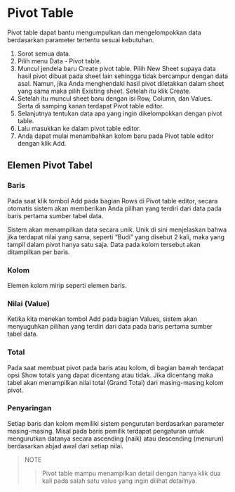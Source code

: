 # Pivot Table

Pivot table dapat bantu mengumpulkan dan mengelompokkan data berdasarkan parameter tertentu sesuai kebutuhan.

1. Sorot semua data.
2. Pilih menu Data - Pivot table.
3. Muncul jendela baru Create pivot table. Pilih New Sheet supaya data hasil pivot dibuat pada sheet lain sehingga tidak bercampur dengan data asal. Namun, jika Anda menghendaki hasil pivot diletakkan dalam sheet yang sama maka pilih Existing sheet. Setelah itu klik Create.
4. Setelah itu muncul sheet baru dengan isi Row, Column, dan Values. Serta di samping kanan terdapat Pivot table editor.
5. Selanjutnya tentukan data apa yang ingin dikelompokkan dengan pivot table.
6. Lalu masukkan ke dalam pivot table editor.
7. Anda dapat mulai menambahkan kolom baru pada Pivot table editor dengan klik Add.

## Elemen Pivot Tabel

### Baris

Pada saat klik tombol Add pada bagian Rows di Pivot table editor, secara otomatis sistem akan memberikan Anda pilihan yang terdiri dari data pada baris pertama sumber tabel data.

Sistem akan menampilkan data secara unik. Unik di sini menjelaskan bahwa jika terdapat nilai yang sama, seperti “Budi” yang disebut 2 kali, maka yang tampil dalam pivot hanya satu saja. Data pada kolom tersebut akan ditampilkan per baris.

### Kolom

Elemen kolom mirip seperti elemen baris.

### Nilai (Value)

Ketika kita menekan tombol Add pada bagian Values, sistem akan menyuguhkan pilihan yang terdiri dari data pada baris pertama sumber tabel data.

### Total

Pada saat membuat pivot pada baris atau kolom, di bagian bawah terdapat opsi Show totals yang dapat dicentang atau tidak. Jika dicentang maka tabel akan menampilkan nilai total (Grand Total) dari masing-masing kolom pivot.

### Penyaringan

Setiap baris dan kolom memiliki sistem pengurutan berdasarkan parameter masing-masing. Misal pada baris pemilik terdapat pengaturan untuk mengurutkan datanya secara ascending (naik) atau descending (menurun) berdasarkan abjad awal dari setiap nilai.

>NOTE
>>Pivot table mampu menampilkan detail dengan hanya klik dua kali pada salah satu value yang ingin dilihat detailnya.